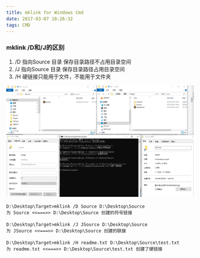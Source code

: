 ```yaml
---
title: mklink for Windows Cmd
date: 2017-03-07 18:26:32
tags: CMD
---
```


### mklink /D和/J的区别
1. /D 指向Source 目录 保存目录路径不占用目录空间 
1. /J 指向Source 目录 保存目录路径占用目录空间
1. /H 硬链接只能用于文件，不能用于文件夹

![](../../../../assets/posts/20190326170148.png)

```
D:\Desktop\Target>mklink /D Source D:\Desktop\Source
为 Source <<===>> D:\Desktop\Source 创建的符号链接

D:\Desktop\Target>mklink /J JSource D:\Desktop\Source
为 JSource <<===>> D:\Desktop\Source 创建的联接

D:\Desktop\Target>mklink /H readme.txt D:\Desktop\Source\test.txt
为 readme.txt <<===>> D:\Desktop\Source\test.txt 创建了硬链接
```